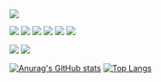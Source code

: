 

<!--
**xy0jinn/xy0jinn** is a ✨ _special_ ✨ repository because its `README.md` (this file) appears on your GitHub profile.

Here are some ideas to get you started:

- 🔭 I’m currently working on ...
- 🌱 I’m currently learning ...
- 👯 I’m looking to collaborate on ...
- 🤔 I’m looking for help with ...
- 💬 Ask me about ...
- 📫 How to reach me: ...
- 😄 Pronouns: ...
- ⚡ Fun fact: ...
-->

<img src="https://capsule-render.vercel.app/api?type=waving&color=gradient&customColorList=11,8,1,21,23,25,27,28&height=250&section=header&text=Hello%20there%20👋&fontSize=60&fontAlign=32&fontAlignY=36&desc=HYOJIN's%20GitHub%20&descAlignY=55&descAlign=20" />

<img src="https://img.shields.io/badge/html-E34F26?style=for-the-badge&logo=HTML5&logoColor=white"> <img src="https://img.shields.io/badge/css-1572B6?style=for-the-badge&logo=CSS3&logoColor=white"> <img src="https://img.shields.io/badge/javascript-F7DF1E?style=for-the-badge&logo=JavaScript&logoColor=white"> <img src="https://img.shields.io/badge/Vue.js-4FC08D?style=for-the-badge&logo=Vue.js&logoColor=white">
<img src="https://img.shields.io/badge/jQuery-0769AD?style=for-the-badge&logo=jQuery&logoColor=white">
<img src="https://img.shields.io/badge/sass-CC6699?style=for-the-badge&logo=Sass&logoColor=white"> 

<img src="https://img.shields.io/badge/VScode-007ACC?style=for-the-badge&logo=Visual Studio Code&logoColor=white">
<a href="https://hits.seeyoufarm.com"><img src="https://hits.seeyoufarm.com/api/count/incr/badge.svg?url=https%3A%2F%2Fgithub.com%2Fxy0jinn&count_bg=%237EB7F3&title_bg=%23555555&icon=&icon_color=%23E7E7E7&title=hits&edge_flat=false"/></a>

<a href="https://github.com/anuraghazra/github-readme-stats"><img src="https://github-readme-stats.vercel.app/api?username=xy0jinn&hide=contribs,prs&show_icons=true&theme=vue" alt="Anurag's GitHub stats"></a>
<a href="https://github.com/anuraghazra/github-readme-stats"><img src="https://github-readme-stats.vercel.app/api/top-langs/?username=xy0jinn&layout=compact" alt="Top Langs"></a>
